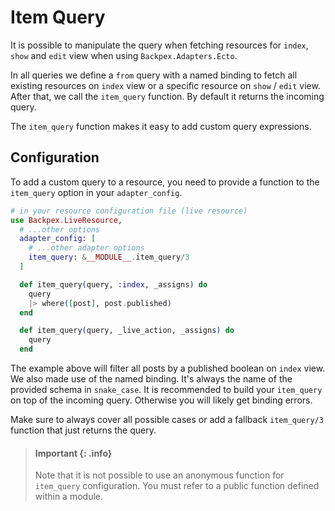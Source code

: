 # Item Query

It is possible to manipulate the query when fetching resources for `index`, `show` and `edit` view when using
`Backpex.Adapters.Ecto`.

In all queries we define a `from` query with a named binding to fetch all existing resources on `index` view or a specific resource on `show` / `edit` view.
After that, we call the `item_query` function. By default it returns the incoming query.

The `item_query` function makes it easy to add custom query expressions.

## Configuration

To add a custom query to a resource, you need to provide a function to the `item_query` option in your `adapter_config`.

```elixir
# in your resource configuration file (live resource)
use Backpex.LiveResource,
  # ...other options
  adapter_config: [
    # ...other adapter options
    item_query: &__MODULE__.item_query/3
  ]

  def item_query(query, :index, _assigns) do
    query
    |> where([post], post.published)
  end

  def item_query(query, _live_action, _assigns) do
    query
  end
```

The example above will filter all posts by a published boolean on `index` view. We also made use of the named binding. It's always the name of the provided schema in `snake_case`. It is recommended to build your `item_query` on top of the incoming query. Otherwise you will likely get binding errors.

Make sure to always cover all possible cases or add a fallback `item_query/3` function that just returns the query.

> #### Important {: .info}
>
> Note that it is not possible to use an anonymous function for `item_query` configuration. You must refer to a public function defined within a module.
